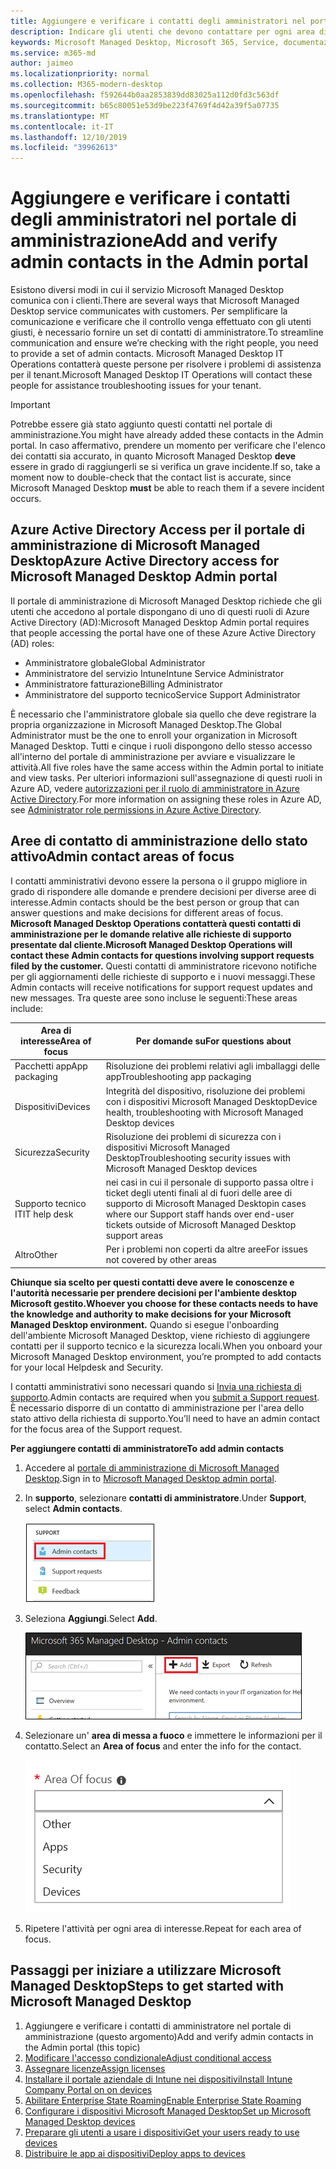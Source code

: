 ```yaml
---
title: Aggiungere e verificare i contatti degli amministratori nel portale di amministrazione
description: Indicare gli utenti che devono contattare per ogni area di interesse.
keywords: Microsoft Managed Desktop, Microsoft 365, Service, documentazione
ms.service: m365-md
author: jaimeo
ms.localizationpriority: normal
ms.collection: M365-modern-desktop
ms.openlocfilehash: f592644b0aa2853839dd83025a112d0fd3c563df
ms.sourcegitcommit: b65c80051e53d9be223f4769f4d42a39f5a07735
ms.translationtype: MT
ms.contentlocale: it-IT
ms.lasthandoff: 12/10/2019
ms.locfileid: "39962613"
---
```

# <a name="add-and-verify-admin-contacts-in-the-admin-portal"></a><span data-ttu-id="52289-104">Aggiungere e verificare i contatti degli amministratori nel portale di amministrazione</span><span class="sxs-lookup"><span data-stu-id="52289-104">Add and verify admin contacts in the Admin portal</span></span>

<span data-ttu-id="52289-105">Esistono diversi modi in cui il servizio Microsoft Managed Desktop comunica con i clienti.</span><span class="sxs-lookup"><span data-stu-id="52289-105">There are several ways that Microsoft Managed Desktop service communicates with customers.</span></span> <span data-ttu-id="52289-106">Per semplificare la comunicazione e verificare che il controllo venga effettuato con gli utenti giusti, è necessario fornire un set di contatti di amministratore.</span><span class="sxs-lookup"><span data-stu-id="52289-106">To streamline communication and ensure we’re checking with the right people, you need to provide a set of admin contacts.</span></span> <span data-ttu-id="52289-107">Microsoft Managed Desktop IT Operations contatterà queste persone per risolvere i problemi di assistenza per il tenant.</span><span class="sxs-lookup"><span data-stu-id="52289-107">Microsoft Managed Desktop IT Operations will contact these people for assistance troubleshooting issues for your tenant.</span></span>

> [!IMPORTANT]
> <span data-ttu-id="52289-108">Potrebbe essere già stato aggiunto questi contatti nel portale di amministrazione.</span><span class="sxs-lookup"><span data-stu-id="52289-108">You might have already added these contacts in the Admin portal.</span></span> <span data-ttu-id="52289-109">In caso affermativo, prendere un momento per verificare che l'elenco dei contatti sia accurato, in quanto Microsoft Managed Desktop **deve** essere in grado di raggiungerli se si verifica un grave incidente.</span><span class="sxs-lookup"><span data-stu-id="52289-109">If so, take a moment now to double-check that the contact list is accurate, since Microsoft Managed Desktop **must** be able to reach them if a severe incident occurs.</span></span>

## <a name="azure-active-directory-access-for-microsoft-managed-desktop-admin-portal"></a><span data-ttu-id="52289-110">Azure Active Directory Access per il portale di amministrazione di Microsoft Managed Desktop</span><span class="sxs-lookup"><span data-stu-id="52289-110">Azure Active Directory access for Microsoft Managed Desktop Admin portal</span></span>

<span data-ttu-id="52289-111">Il portale di amministrazione di Microsoft Managed Desktop richiede che gli utenti che accedono al portale dispongano di uno di questi ruoli di Azure Active Directory (AD):</span><span class="sxs-lookup"><span data-stu-id="52289-111">Microsoft Managed Desktop Admin portal requires that people accessing the portal have one of these Azure Active Directory (AD) roles:</span></span>
- <span data-ttu-id="52289-112">Amministratore globale</span><span class="sxs-lookup"><span data-stu-id="52289-112">Global Administrator</span></span>
- <span data-ttu-id="52289-113">Amministratore del servizio Intune</span><span class="sxs-lookup"><span data-stu-id="52289-113">Intune Service Administrator</span></span>
- <span data-ttu-id="52289-114">Amministratore fatturazione</span><span class="sxs-lookup"><span data-stu-id="52289-114">Billing Administrator</span></span>
- <span data-ttu-id="52289-115">Amministratore del supporto tecnico</span><span class="sxs-lookup"><span data-stu-id="52289-115">Service Support Administrator</span></span>

<span data-ttu-id="52289-116">È necessario che l'amministratore globale sia quello che deve registrare la propria organizzazione in Microsoft Managed Desktop.</span><span class="sxs-lookup"><span data-stu-id="52289-116">The Global Administrator must be the one to enroll your organization in Microsoft Managed Desktop.</span></span> <span data-ttu-id="52289-117">Tutti e cinque i ruoli dispongono dello stesso accesso all'interno del portale di amministrazione per avviare e visualizzare le attività.</span><span class="sxs-lookup"><span data-stu-id="52289-117">All five roles have the same access within the Admin portal to initiate and view tasks.</span></span> <span data-ttu-id="52289-118">Per ulteriori informazioni sull'assegnazione di questi ruoli in Azure AD, vedere [autorizzazioni per il ruolo di amministratore in Azure Active Directory](https://docs.microsoft.com/azure/active-directory/users-groups-roles/directory-assign-admin-roles).</span><span class="sxs-lookup"><span data-stu-id="52289-118">For more information on assigning these roles in Azure AD, see [Administrator role permissions in Azure Active Directory](https://docs.microsoft.com/azure/active-directory/users-groups-roles/directory-assign-admin-roles).</span></span> 

## <a name="admin-contact-areas-of-focus"></a><span data-ttu-id="52289-119">Aree di contatto di amministrazione dello stato attivo</span><span class="sxs-lookup"><span data-stu-id="52289-119">Admin contact areas of focus</span></span>

<span data-ttu-id="52289-120">I contatti amministrativi devono essere la persona o il gruppo migliore in grado di rispondere alle domande e prendere decisioni per diverse aree di interesse.</span><span class="sxs-lookup"><span data-stu-id="52289-120">Admin contacts should be the best person or group that can answer questions and make decisions for different areas of focus.</span></span> <span data-ttu-id="52289-121">**Microsoft Managed Desktop Operations contatterà questi contatti di amministrazione per le domande relative alle richieste di supporto presentate dal cliente.**</span><span class="sxs-lookup"><span data-stu-id="52289-121">**Microsoft Managed Desktop Operations will contact these Admin contacts for questions involving support requests filed by the customer.**</span></span> <span data-ttu-id="52289-122">Questi contatti di amministratore ricevono notifiche per gli aggiornamenti delle richieste di supporto e i nuovi messaggi.</span><span class="sxs-lookup"><span data-stu-id="52289-122">These Admin contacts will receive notifications for support request updates and new messages.</span></span> <span data-ttu-id="52289-123">Tra queste aree sono incluse le seguenti:</span><span class="sxs-lookup"><span data-stu-id="52289-123">These areas include:</span></span>

<span data-ttu-id="52289-124">Area di interesse</span><span class="sxs-lookup"><span data-stu-id="52289-124">Area of focus</span></span> | <span data-ttu-id="52289-125">Per domande su</span><span class="sxs-lookup"><span data-stu-id="52289-125">For questions about</span></span>
--- | ---
<span data-ttu-id="52289-126">Pacchetti app</span><span class="sxs-lookup"><span data-stu-id="52289-126">App packaging</span></span> | <span data-ttu-id="52289-127">Risoluzione dei problemi relativi agli imballaggi delle app</span><span class="sxs-lookup"><span data-stu-id="52289-127">Troubleshooting app packaging</span></span>
<span data-ttu-id="52289-128">Dispositivi</span><span class="sxs-lookup"><span data-stu-id="52289-128">Devices</span></span> | <span data-ttu-id="52289-129">Integrità del dispositivo, risoluzione dei problemi con i dispositivi Microsoft Managed Desktop</span><span class="sxs-lookup"><span data-stu-id="52289-129">Device health, troubleshooting with Microsoft Managed Desktop devices</span></span>
<span data-ttu-id="52289-130">Sicurezza</span><span class="sxs-lookup"><span data-stu-id="52289-130">Security</span></span> | <span data-ttu-id="52289-131">Risoluzione dei problemi di sicurezza con i dispositivi Microsoft Managed Desktop</span><span class="sxs-lookup"><span data-stu-id="52289-131">Troubleshooting security issues with Microsoft Managed Desktop devices</span></span>
<span data-ttu-id="52289-132">Supporto tecnico IT</span><span class="sxs-lookup"><span data-stu-id="52289-132">IT help desk</span></span> | <span data-ttu-id="52289-133">nei casi in cui il personale di supporto passa oltre i ticket degli utenti finali al di fuori delle aree di supporto di Microsoft Managed Desktop</span><span class="sxs-lookup"><span data-stu-id="52289-133">in cases where our Support staff hands over end-user tickets outside of Microsoft Managed Desktop support areas</span></span> 
<span data-ttu-id="52289-134">Altro</span><span class="sxs-lookup"><span data-stu-id="52289-134">Other</span></span> | <span data-ttu-id="52289-135">Per i problemi non coperti da altre aree</span><span class="sxs-lookup"><span data-stu-id="52289-135">For issues not covered by other areas</span></span>

<span data-ttu-id="52289-136">**Chiunque sia scelto per questi contatti deve avere le conoscenze e l'autorità necessarie per prendere decisioni per l'ambiente desktop Microsoft gestito.**</span><span class="sxs-lookup"><span data-stu-id="52289-136">**Whoever you choose for these contacts needs to have the knowledge and authority to make decisions for your Microsoft Managed Desktop environment.**</span></span> <span data-ttu-id="52289-137">Quando si esegue l'onboarding dell'ambiente Microsoft Managed Desktop, viene richiesto di aggiungere contatti per il supporto tecnico e la sicurezza locali.</span><span class="sxs-lookup"><span data-stu-id="52289-137">When you onboard your Microsoft Managed Desktop environment, you’re prompted to add contacts for your local Helpdesk and Security.</span></span> 

<span data-ttu-id="52289-138">I contatti amministrativi sono necessari quando si [Invia una richiesta di supporto](../working-with-managed-desktop/support.md).</span><span class="sxs-lookup"><span data-stu-id="52289-138">Admin contacts are required when you [submit a Support request](../working-with-managed-desktop/support.md).</span></span> <span data-ttu-id="52289-139">È necessario disporre di un contatto di amministrazione per l'area dello stato attivo della richiesta di supporto.</span><span class="sxs-lookup"><span data-stu-id="52289-139">You’ll need to have an admin contact for the focus area of the Support request.</span></span> 

<span data-ttu-id="52289-140">**Per aggiungere contatti di amministratore**</span><span class="sxs-lookup"><span data-stu-id="52289-140">**To add admin contacts**</span></span>

1.  <span data-ttu-id="52289-141">Accedere al [portale di amministrazione di Microsoft Managed Desktop](https://aka.ms/mwaasportal).</span><span class="sxs-lookup"><span data-stu-id="52289-141">Sign in to [Microsoft Managed Desktop admin portal](https://aka.ms/mwaasportal).</span></span> 

2.  <span data-ttu-id="52289-142">In **supporto**, selezionare **contatti di amministratore**.</span><span class="sxs-lookup"><span data-stu-id="52289-142">Under **Support**, select **Admin contacts**.</span></span> 

    ![Menu di supporto, contatti amministrativi vicino alla parte superiore selezionata](images/admincontacts.png)

3. <span data-ttu-id="52289-144">Seleziona **Aggiungi**.</span><span class="sxs-lookup"><span data-stu-id="52289-144">Select **Add**.</span></span>

    ![Portale di amministrazione, pulsante Aggiungi, a sinistra di esportazione e aggiornamento](images/adminadd.png)

4.  <span data-ttu-id="52289-146">Selezionare un' **area di messa a fuoco** e immettere le informazioni per il contatto.</span><span class="sxs-lookup"><span data-stu-id="52289-146">Select an **Area of focus** and enter the info for the contact.</span></span> 

    ![elenco delle aree di interesse, ad esempio altre, app e sicurezza](images/areaoffocus.png)

5. <span data-ttu-id="52289-148">Ripetere l'attività per ogni area di interesse.</span><span class="sxs-lookup"><span data-stu-id="52289-148">Repeat for each area of focus.</span></span> 

## <a name="steps-to-get-started-with-microsoft-managed-desktop"></a><span data-ttu-id="52289-149">Passaggi per iniziare a utilizzare Microsoft Managed Desktop</span><span class="sxs-lookup"><span data-stu-id="52289-149">Steps to get started with Microsoft Managed Desktop</span></span>

1. <span data-ttu-id="52289-150">Aggiungere e verificare i contatti di amministratore nel portale di amministrazione (questo argomento)</span><span class="sxs-lookup"><span data-stu-id="52289-150">Add and verify admin contacts in the Admin portal (this topic)</span></span>
2. [<span data-ttu-id="52289-151">Modificare l'accesso condizionale</span><span class="sxs-lookup"><span data-stu-id="52289-151">Adjust conditional access</span></span>](conditional-access.md)
3. [<span data-ttu-id="52289-152">Assegnare licenze</span><span class="sxs-lookup"><span data-stu-id="52289-152">Assign licenses</span></span>](assign-licenses.md)
4. [<span data-ttu-id="52289-153">Installare il portale aziendale di Intune nei dispositivi</span><span class="sxs-lookup"><span data-stu-id="52289-153">Install Intune Company Portal on on devices</span></span>](company-portal.md)
5. [<span data-ttu-id="52289-154">Abilitare Enterprise State Roaming</span><span class="sxs-lookup"><span data-stu-id="52289-154">Enable Enterprise State Roaming</span></span>](enterprise-state-roaming.md)
6. [<span data-ttu-id="52289-155">Configurare i dispositivi Microsoft Managed Desktop</span><span class="sxs-lookup"><span data-stu-id="52289-155">Set up Microsoft Managed Desktop devices</span></span>](set-up-devices.md)
7. [<span data-ttu-id="52289-156">Preparare gli utenti a usare i dispositivi</span><span class="sxs-lookup"><span data-stu-id="52289-156">Get your users ready to use devices</span></span>](get-started-devices.md)
8. [<span data-ttu-id="52289-157">Distribuire le app ai dispositivi</span><span class="sxs-lookup"><span data-stu-id="52289-157">Deploy apps to devices</span></span>](deploy-apps.md)